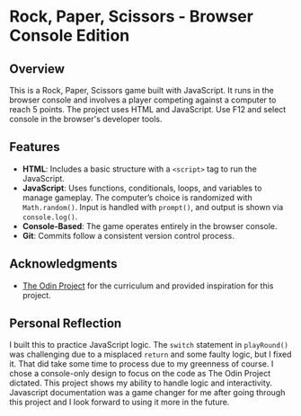 # Rock, Paper, Scissors - Browser Console Edition

## Overview
This is a Rock, Paper, Scissors game built with JavaScript. It runs in the browser console and involves a player competing against a computer to reach 5 points. The project uses HTML and JavaScript. Use F12 and select console in the browser's developer tools.

## Features
- **HTML**: Includes a basic structure with a `<script>` tag to run the JavaScript.
- **JavaScript**: Uses functions, conditionals, loops, and variables to manage gameplay. The computer’s choice is randomized with `Math.random()`. Input is handled with `prompt()`, and output is shown via `console.log()`.
- **Console-Based**: The game operates entirely in the browser console.
- **Git**: Commits follow a consistent version control process.

## Acknowledgments
- [The Odin Project](https://www.theodinproject.com/) for the curriculum and provided inspiration for this project.

## Personal Reflection
I built this to practice JavaScript logic. The `switch` statement in `playRound()` was challenging due to a misplaced `return` and some faulty logic, but I fixed it. That did take some time to process due to my greenness of course. I chose a console-only design to focus on the code as The Odin Project dictated. This project shows my ability to handle logic and interactivity. Javascript documentation was a game changer for me after going through this project and I look forward to using it more in the future.